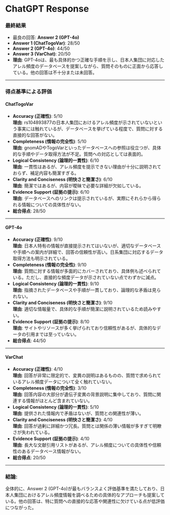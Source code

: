 # ChatGPT Response

### 最終結果
- 最良の回答: **Answer 2 (GPT-4o)**
- **Answer 1 (ChatTogoVar)**: 28/50  
- **Answer 2 (GPT-4o)**: 44/50  
- **Answer 3 (VarChat)**: 20/50  
- **理由**: GPT-4oは、最も具体的かつ正確な手順を示し、日本人集団に対応したアレル頻度のデータベースを提案しながら、質問そのものに正面から応答している。他の回答は不十分または未回答。

---

### 得点基準による評価

#### **ChatTogoVar**
- **Accuracy (正確性)**: 5/10  
  **理由**: rs104893877の日本人集団におけるアレル頻度が示されていないという事実には触れているが、データベースを挙げている程度で、質問に対する直接的な回答がない。  
- **Completeness (情報の完全性)**: 5/10  
  **理由**: gnomADやTogoVarといったデータベースへの参照は役立つが、具体的な手順やデータ取得方法が不足。質問への対応としては表面的。  
- **Logical Consistency (論理的一貫性)**: 6/10  
  **理由**: 一貫性はあるが、アレル頻度を提示できない理由が十分に説明されておらず、補足内容も簡潔すぎる。  
- **Clarity and Conciseness (明快さと簡潔さ)**: 6/10  
  **理由**: 簡潔ではあるが、内容が曖昧で必要な詳細が欠如している。  
- **Evidence Support (証拠の提示)**: 6/10  
  **理由**: データベースへのリンクは提示されているが、実際にそれらから得られる情報についての具体性がない。  
- **総合得点**: 28/50  

---

#### **GPT-4o**
- **Accuracy (正確性)**: 9/10  
  **理由**: 日本人特有の情報が直接提示されてはいないが、適切なデータベースや手順への案内が詳細で、回答の信頼性が高い。日系集団に対応するデータ取得方法も明示されている。  
- **Completeness (情報の完全性)**: 9/10  
  **理由**: 質問に対する情報が多面的にカバーされており、具体例も述べられている。ただし、直接的な頻度データが示されていない点でわずかに減点。  
- **Logical Consistency (論理的一貫性)**: 9/10  
  **理由**: 指摘されたデータベースや手順が一貫しており、論理的な矛盾は見られない。  
- **Clarity and Conciseness (明快さと簡潔さ)**: 9/10  
  **理由**: 適切な情報量で、具体的な手順が簡潔に説明されているため読みやすい。  
- **Evidence Support (証拠の提示)**: 8/10  
  **理由**: サイトやリソースが多く挙げられており信頼性があるが、具体的なデータの引用までは至っていない。  
- **総合得点**: 44/50  

---

#### **VarChat**
- **Accuracy (正確性)**: 4/10  
  **理由**: 回答が非常に限定的で、変異の説明はあるものの、質問で求められているアレル頻度データについて全く触れていない。  
- **Completeness (情報の完全性)**: 3/10  
  **理由**: 回答内容の大部分が遺伝子変異の背景説明に集中しており、質問に関連する情報がほとんど含まれていない。  
- **Logical Consistency (論理的一貫性)**: 5/10  
  **理由**: 提供された情報内で矛盾はないが、質問との関連性が薄い。  
- **Clarity and Conciseness (明快さと簡潔さ)**: 4/10  
  **理由**: 回答が過剰に詳細かつ冗長。質問とは関係の薄い情報が多すぎて明瞭さが失われている。  
- **Evidence Support (証拠の提示)**: 4/10  
  **理由**: 長大な文献引用リストがあるが、アレル頻度についての具体性や信頼性のあるデータベース情報がない。  
- **総合得点**: 20/50  

---

### 結論:
全体的に、Answer 2 (GPT-4o)が最もバランスよく評価基準を満たしており、日本人集団におけるアレル頻度情報を調べるための具体的なアプローチも提案している。他の回答は、特に質問への直接的な応答や関連性に欠けている点が低評価につながった。